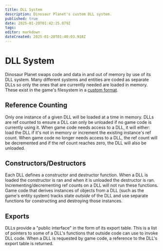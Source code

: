 ```yaml
---
title: DLL System
description: Dinosaur Planet's custom DLL system.
published: true
date: 2025-01-20T01:42:25.079Z
tags: 
editor: markdown
dateCreated: 2025-01-20T01:40:03.918Z
---
```


# DLL System
Dinosaur Planet swaps code and data in and out of memory by use of its DLL system. Many different systems and entities are coded as separate DLLs so only the ones that are currently needed are loaded in memory. These exist in the game's filesystem in a [custom format](/projects/nintendo-64/dinosaur-planet/dll-system/dll-format).

## Reference Counting
Only one instance of a given DLL will be loaded at a time in memory. DLLs are ref counted to ensure a DLL can only be unloaded if no game code is currently using it. When game code needs access to a DLL, it will either: load the DLL if it's not in memory or increment the existing instance's ref count. When game code no longer needs access to a DLL, the ref count will be decremented and if the ref count reaches zero, the DLL will also be unloaded.

## Constructors/Destructors
Each DLL defines a constructor and destructor function. When a DLL is loaded the constructor is ran and when it is unloaded the destructor is ran. Incrementing/decrementing ref counts on a DLL will not run these functions. Game code that derives instances of objects from a DLL (such as the game's entity system) tracks state *outside* of the DLL and use separate functions for constructing and destroying those instances.

## Exports
DLLs provide a "public interface" in the form of its export table. This is a list of pointers to some of a DLL's functions that outside code can use to invoke DLL code. When a DLL is requested by game code, a reference to the DLL's export table is returned.
